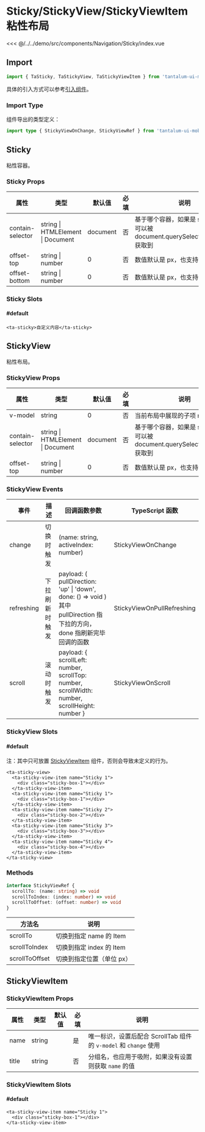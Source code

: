# Sticky/StickyView/StickyViewItem 粘性布局

<CodeDemo name="Sticky">

<<< @/../../demo/src/components/Navigation/Sticky/index.vue

</CodeDemo>

## Import

```js
import { TaSticky, TaStickyView, TaStickyViewItem } from 'tantalum-ui-mobile'
```

具体的引入方式可以参考[引入组件](../guide/import.md)。

### Import Type

组件导出的类型定义：

```ts
import type { StickyViewOnChange, StickyViewRef } from 'tantalum-ui-mobile'
```

## Sticky

粘性容器。

### Sticky Props

| 属性             | 类型                              | 默认值   | 必填 | 说明                                                                            |
| ---------------- | --------------------------------- | -------- | ---- | ------------------------------------------------------------------------------- |
| contain-selector | string \| HTMLElement \| Document | document | 否   | 基于哪个容器，如果是 string，则为可以被 document.querySelector(selector) 获取到 |
| offset-top       | string \| number                  | 0        | 否   | 数值默认是 px，也支持 vw/vh                                                     |
| offset-bottom    | string \| number                  | 0        | 否   | 数值默认是 px，也支持 vw/vh                                                     |

### Sticky Slots

#### #default

```vue
<ta-sticky>自定义内容</ta-sticky>
```

## StickyView

粘性布局。

### StickyView Props

| 属性             | 类型                              | 默认值   | 必填 | 说明                                                                            |
| ---------------- | --------------------------------- | -------- | ---- | ------------------------------------------------------------------------------- |
| v-model          | string                            | 0        | 否   | 当前布局中展现的子项 name 值                                                    |
| contain-selector | string \| HTMLElement \| Document | document | 否   | 基于哪个容器，如果是 string，则为可以被 document.querySelector(selector) 获取到 |
| offset-top       | string \| number                  | 0        | 否   | 数值默认是 px，也支持 vw/vh                                                     |

### StickyView Events

| 事件       | 描述           | 回调函数参数                                                                                                            | TypeScript 函数            |
| ---------- | -------------- | ----------------------------------------------------------------------------------------------------------------------- | -------------------------- |
| change     | 切换时触发     | (name: string, activeIndex: number)                                                                                     | StickyViewOnChange         |
| refreshing | 下拉刷新时触发 | payload: ( pullDirection: 'up' \| 'down', done: () => void ) 其中 pullDirection 指下拉的方向，done 指刷新完毕回调的函数 | StickyViewOnPullRefreshing |
| scroll     | 滚动时触发     | payload: { scrollLeft: number, scrollTop: number, scrollWidth: number, scrollHeight: number }                           | StickyViewOnScroll         |

### StickyView Slots

#### #default

注：其中只可放置 [StickyViewItem](./Sticky.md#stickyviewitem) 组件，否则会导致未定义的行为。

```vue
<ta-sticky-view>
  <ta-sticky-view-item name="Sticky 1">
    <div class="sticky-box-1"></div>
  </ta-sticky-view-item>
  <ta-sticky-view-item name="Sticky 1">
    <div class="sticky-box-1"></div>
  </ta-sticky-view-item>
  <ta-sticky-view-item name="Sticky 2">
    <div class="sticky-box-2"></div>
  </ta-sticky-view-item>
  <ta-sticky-view-item name="Sticky 3">
    <div class="sticky-box-3"></div>
  </ta-sticky-view-item>
  <ta-sticky-view-item name="Sticky 4">
    <div class="sticky-box-4"></div>
  </ta-sticky-view-item>
</ta-sticky-view>
```

### Methods

```ts
interface StickyViewRef {
  scrollTo: (name: string) => void
  scrollToIndex: (index: number) => void
  scrollToOffset: (offset: number) => void
}
```

| 方法名         | 说明                      |
| -------------- | ------------------------- |
| scrollTo       | 切换到指定 name 的 Item   |
| scrollToIndex  | 切换到指定 index 的 Item  |
| scrollToOffset | 切换到指定位置（单位 px） |

## StickyViewItem

### StickyViewItem Props

| 属性  | 类型   | 默认值 | 必填 | 说明                                                             |
| ----- | ------ | ------ | ---- | ---------------------------------------------------------------- |
| name  | string |        | 是   | 唯一标识，设置后配合 ScrollTab 组件的 `v-model` 和 `change` 使用 |
| title | string |        | 否   | 分组名，也应用于吸附，如果没有设置则获取 `name` 的值             |

### StickyViewItem Slots

#### #default

```vue
<ta-sticky-view-item name="Sticky 1">
  <div class="sticky-box-1"></div>
</ta-sticky-view-item>
```
